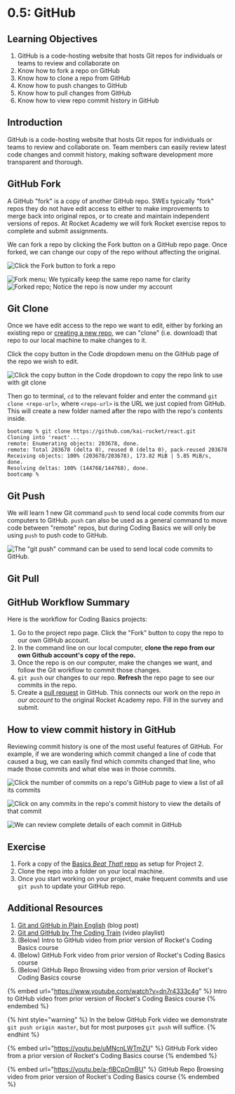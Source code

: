 # 0.5: GitHub

## Learning Objectives

1. GitHub is a code-hosting website that hosts Git repos for individuals or teams to review and collaborate on
2. Know how to fork a repo on GitHub
3. Know how to clone a repo from GitHub
4. Know how to push changes to GitHub
5. Know how to pull changes from GitHub
6. Know how to view repo commit history in GitHub

## Introduction

GitHub is a code-hosting website that hosts Git repos for individuals or teams to review and collaborate on. Team members can easily review latest code changes and commit history, making software development more transparent and thorough.

## GitHub Fork

A GitHub "fork" is a copy of another GitHub repo. SWEs typically "fork" repos they do not have edit access to either to make improvements to merge back into original repos, or to create and maintain independent versions of repos. At Rocket Academy we will fork Rocket exercise repos to complete and submit assignments.&#x20;

We can fork a repo by clicking the Fork button on a GitHub repo page. Once forked, we can change our copy of the repo without affecting the original.

![Click the Fork button to fork a repo](<../../.gitbook/assets/0.5 - GitHub - 1) Fork.png>)

![Fork menu; We typically keep the same repo name for clarity](<../../.gitbook/assets/0.5 - GitHub - Fork - 2) Fork menu.png>) ![Forked repo; Notice the repo is now under my account](<../../.gitbook/assets/0.5 - GitHub - Fork - 3) Forked repo.png>)

## Git Clone

Once we have edit access to the repo we want to edit, either by forking an existing repo or [creating a new repo](https://docs.github.com/en/get-started/quickstart/create-a-repo), we can "clone" (i.e. download) that repo to our local machine to make changes to it.

Click the copy button in the Code dropdown menu on the GitHub page of the repo we wish to edit.

![Click the copy button in the Code dropdown to copy the repo link to use with git clone](<../../.gitbook/assets/0.5 - GitHub - Clone.png>)

Then go to terminal, `cd` to the relevant folder and enter the command `git clone <repo-url>`, where `<repo-url>` is the URL we just copied from GitHub. This will create a new folder named after the repo with the repo's contents inside.

```
bootcamp % git clone https://github.com/kai-rocket/react.git
Cloning into 'react'...
remote: Enumerating objects: 203678, done.
remote: Total 203678 (delta 0), reused 0 (delta 0), pack-reused 203678
Receiving objects: 100% (203678/203678), 173.82 MiB | 5.85 MiB/s, done.
Resolving deltas: 100% (144768/144768), done.
bootcamp % 
```

## Git Push

We will learn 1 new Git command `push` to send local code commits from our computers to GitHub. `push` can also be used as a general command to move code between "remote" repos, but during Coding Basics we will only be using `push` to push code to GitHub.

![The "git push" command can be used to send local code commits to GitHub.](../.gitbook/assets/github-push.png)

## Git Pull

## GitHub Workflow Summary

Here is the workflow for Coding Basics projects:

1. Go to the project repo page. Click the "Fork" button to copy the repo to our own GitHub account.
2. In the command line on our local computer, **clone the repo from our own Github account's copy of the repo.**
3. Once the repo is on our computer, make the changes we want, and follow the Git workflow to commit those changes.
4. `git push` our changes to our repo. **Refresh** the repo page to see our commits in the repo.
5. Create a [pull request](0.5.1-pull-requests.md) in GitHub. This connects our work on the repo _in our account_ to the original Rocket Academy repo. Fill in the survey and submit.

## How to view commit history in GitHub

Reviewing commit history is one of the most useful features of GitHub. For example, if we are wondering which commit changed a line of code that caused a bug, we can easily find which commits changed that line, who made those commits and what else was in those commits.

![Click the number of commits on a repo's GitHub page to view a list of all its commits](<../../.gitbook/assets/0.5 - GitHub - 1) View Commits.png>)

![Click on any commits in the repo's commit history to view the details of that commit](<../../.gitbook/assets/0.5 - GitHub - 2) Commit List.png>)

![We can review complete details of each commit in GitHub](<../../.gitbook/assets/0.5 - GitHub - 3) Commit Contents.png>)

## Exercise

1. Fork a copy of the [Basics _Beat That_! repo](https://drive.google.com/drive/u/0/folders/16hSoY\_ldzSWCWP2VaAZlcyE9np1McymR) as setup for Project 2.
2. Clone the repo into a folder on your local machine.
3. Once you start working on your project, make frequent commits and use `git push` to update your GitHub repo.

## Additional Resources

1. [Git and GitHub in Plain English](https://blog.red-badger.com/2016/11/29/gitgithub-in-plain-english) (blog post)
2. [Git and GitHub by The Coding Train](https://youtube.com/playlist?list=PLRqwX-V7Uu6ZF9C0YMKuns9sLDzK6zoiV) (video playlist)
3. (Below) Intro to GitHub video from prior version of Rocket's Coding Basics course
4. (Below) GitHub Fork video from prior version of Rocket's Coding Basics course
5. (Below) GitHub Repo Browsing video from prior version of Rocket's Coding Basics course

{% embed url="https://www.youtube.com/watch?v=dn7r4333c4g" %}
Intro to GitHub video from prior version of Rocket's Coding Basics course
{% endembed %}

{% hint style="warning" %}
In the below GitHub Fork video we demonstrate `git push origin master`, but for most purposes `git push` will suffice.
{% endhint %}

{% embed url="https://youtu.be/uMNcnLWTmZU" %}
GitHub Fork video from a prior version of Rocket's Coding Basics course
{% endembed %}

{% embed url="https://youtu.be/a-flBCpOmBU" %}
GitHub Repo Browsing video from prior version of Rocket's Coding Basics course
{% endembed %}
